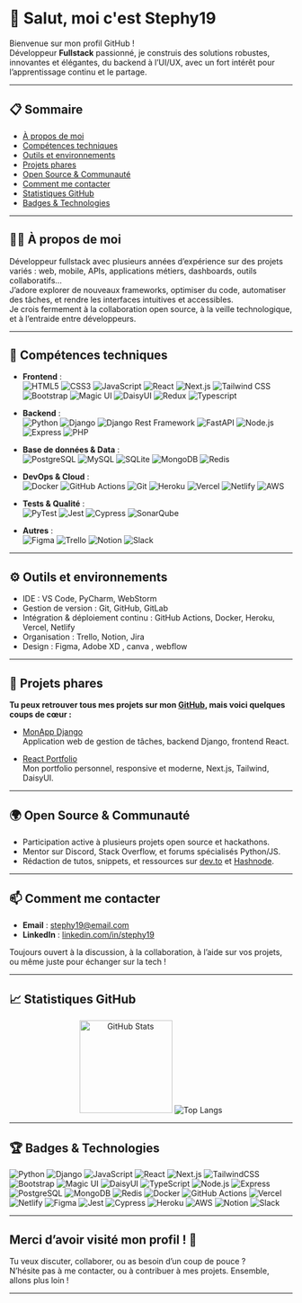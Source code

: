 # 👋 Salut, moi c'est Stephy19

Bienvenue sur mon profil GitHub !  
Développeur **Fullstack** passionné, je construis des solutions robustes, innovantes et élégantes, du backend à l’UI/UX, avec un fort intérêt pour l’apprentissage continu et le partage.

---

## 📋 Sommaire

- [À propos de moi](#-à-propos-de-moi)
- [Compétences techniques](#-compétences-techniques)
- [Outils et environnements](#-outils-et-environnements)
- [Projets phares](#-projets-phares)
- [Open Source & Communauté](#-open-source--communauté)
- [Comment me contacter](#-comment-me-contacter)
- [Statistiques GitHub](#-statistiques-github)
- [Badges & Technologies](#-badges--technologies)

---

## 👨‍💻 À propos de moi

Développeur fullstack avec plusieurs années d’expérience sur des projets variés : web, mobile, APIs, applications métiers, dashboards, outils collaboratifs…  
J’adore explorer de nouveaux frameworks, optimiser du code, automatiser des tâches, et rendre les interfaces intuitives et accessibles.  
Je crois fermement à la collaboration open source, à la veille technologique, et à l’entraide entre développeurs.

---

## 🧰 Compétences techniques

- **Frontend** :  
  ![HTML5](https://img.shields.io/badge/HTML5-E34F26?style=flat-square&logo=html5&logoColor=white)
  ![CSS3](https://img.shields.io/badge/CSS3-1572B6?style=flat-square&logo=css3&logoColor=white)
  ![JavaScript](https://img.shields.io/badge/JavaScript-F7DF1E?style=flat-square&logo=javascript&logoColor=black)
  ![React](https://img.shields.io/badge/React-20232A?style=flat-square&logo=react&logoColor=61DAFB)
  ![Next.js](https://img.shields.io/badge/Next.js-000?style=flat-square&logo=nextdotjs&logoColor=white)
  ![Tailwind CSS](https://img.shields.io/badge/TailwindCSS-38B2AC?style=flat-square&logo=tailwindcss&logoColor=white)
  ![Bootstrap](https://img.shields.io/badge/Bootstrap-7952B3?style=flat-square&logo=bootstrap&logoColor=white)
  ![Magic UI](https://img.shields.io/badge/Magic%20UI-7F5AF0?style=flat-square)
  ![DaisyUI](https://img.shields.io/badge/DaisyUI-6B7280?style=flat-square&logo=daisyui&logoColor=white)
  ![Redux](https://img.shields.io/badge/Redux-593D88?style=flat-square&logo=redux&logoColor=white)
  ![Typescript](https://img.shields.io/badge/TypeScript-3178C6?style=flat-square&logo=typescript&logoColor=white)

- **Backend** :  
  ![Python](https://img.shields.io/badge/Python-3670A0?style=flat-square&logo=python&logoColor=ffdd54)
  ![Django](https://img.shields.io/badge/Django-092E20?style=flat-square&logo=django&logoColor=white)
  ![Django Rest Framework](https://img.shields.io/badge/Django%20Rest%20Framework-092E20?style=flat-square&logo=django&logoColor=red)
  ![FastAPI](https://img.shields.io/badge/FastAPI-009688?style=flat-square&logo=fastapi&logoColor=white)
  ![Node.js](https://img.shields.io/badge/Node.js-339933?style=flat-square&logo=node.js&logoColor=white)
  ![Express](https://img.shields.io/badge/Express-000000?style=flat-square&logo=express&logoColor=white)
  ![PHP](https://img.shields.io/badge/PHP-777BB4?style=flat-square&logo=php&logoColor=white)

- **Base de données & Data** :  
  ![PostgreSQL](https://img.shields.io/badge/PostgreSQL-4169E1?style=flat-square&logo=postgresql&logoColor=white)
  ![MySQL](https://img.shields.io/badge/MySQL-4479A1?style=flat-square&logo=mysql&logoColor=white)
  ![SQLite](https://img.shields.io/badge/SQLite-003B57?style=flat-square&logo=sqlite&logoColor=white)
  ![MongoDB](https://img.shields.io/badge/MongoDB-47A248?style=flat-square&logo=mongodb&logoColor=white)
  ![Redis](https://img.shields.io/badge/Redis-DC382D?style=flat-square&logo=redis&logoColor=white)

- **DevOps & Cloud** :  
  ![Docker](https://img.shields.io/badge/Docker-2496ED?style=flat-square&logo=docker&logoColor=white)
  ![GitHub Actions](https://img.shields.io/badge/GitHub%20Actions-2088FF?style=flat-square&logo=githubactions&logoColor=white)
  ![Git](https://img.shields.io/badge/Git-F05032?style=flat-square&logo=git&logoColor=white)
  ![Heroku](https://img.shields.io/badge/Heroku-430098?style=flat-square&logo=heroku&logoColor=white)
  ![Vercel](https://img.shields.io/badge/Vercel-000?style=flat-square&logo=vercel&logoColor=white)
  ![Netlify](https://img.shields.io/badge/Netlify-00C7B7?style=flat-square&logo=netlify&logoColor=white)
  ![AWS](https://img.shields.io/badge/AWS-232F3E?style=flat-square&logo=amazon-aws&logoColor=white)

- **Tests & Qualité** :  
  ![PyTest](https://img.shields.io/badge/PyTest-0A9EDC?style=flat-square)
  ![Jest](https://img.shields.io/badge/Jest-C21325?style=flat-square&logo=jest&logoColor=white)
  ![Cypress](https://img.shields.io/badge/Cypress-17202C?style=flat-square&logo=cypress&logoColor=white)
  ![SonarQube](https://img.shields.io/badge/SonarQube-4E9BCD?style=flat-square&logo=sonarqube&logoColor=white)

- **Autres** :  
  ![Figma](https://img.shields.io/badge/Figma-F24E1E?style=flat-square&logo=figma&logoColor=white)
  ![Trello](https://img.shields.io/badge/Trello-0052CC?style=flat-square&logo=trello&logoColor=white)
  ![Notion](https://img.shields.io/badge/Notion-000?style=flat-square&logo=notion&logoColor=white)
  ![Slack](https://img.shields.io/badge/Slack-4A154B?style=flat-square&logo=slack&logoColor=white)

---

## ⚙️ Outils et environnements

- IDE : VS Code, PyCharm, WebStorm
- Gestion de version : Git, GitHub, GitLab
- Intégration & déploiement continu : GitHub Actions, Docker, Heroku, Vercel, Netlify
- Organisation : Trello, Notion, Jira
- Design : Figma, Adobe XD , canva , webflow

---

## 🚩 Projets phares

**Tu peux retrouver tous mes projets sur mon [GitHub](https://github.com/stephy19?tab=repositories), mais voici quelques coups de cœur :**

- [MonApp Django](https://github.com/stephy19/monapp-django)  
  Application web de gestion de tâches, backend Django, frontend React.

- [React Portfolio](https://portfolio-irie.vercel.app/)  
  Mon portfolio personnel, responsive et moderne, Next.js, Tailwind, DaisyUI.
---

## 🌍 Open Source & Communauté

- Participation active à plusieurs projets open source et hackathons.
- Mentor sur Discord, Stack Overflow, et forums spécialisés Python/JS.
- Rédaction de tutos, snippets, et ressources sur [dev.to](https://dev.to/) et [Hashnode](https://hashnode.com/).

---

## 📫 Comment me contacter

- **Email** : [stephy19@email.com](mailto:stephy19@email.com)
- **LinkedIn** : [linkedin.com/in/stephy19](https://www.linkedin.com/in/stephy19)


Toujours ouvert à la discussion, à la collaboration, à l’aide sur vos projets, ou même juste pour échanger sur la tech !

---

## 📈 Statistiques GitHub

<p align="center">
  <img src="https://github-readme-stats.vercel.app/api?username=stephy19&show_icons=true&theme=github_dark" alt="GitHub Stats" height="165">
  <img src="https://github-readme-stats.vercel.app/api/top-langs/?username=stephy19&layout=compact&theme=github_dark" alt="Top Langs">
</p>

---

## 🏆 Badges & Technologies

![Python](https://img.shields.io/badge/Python-3670A0?style=for-the-badge&logo=python&logoColor=ffdd54)
![Django](https://img.shields.io/badge/Django-092E20?style=for-the-badge&logo=django&logoColor=white)
![JavaScript](https://img.shields.io/badge/JavaScript-F7DF1E?style=for-the-badge&logo=javascript&logoColor=black)
![React](https://img.shields.io/badge/React-20232A?style=for-the-badge&logo=react&logoColor=61DAFB)
![Next.js](https://img.shields.io/badge/Next.js-000?style=for-the-badge&logo=nextdotjs&logoColor=white)
![TailwindCSS](https://img.shields.io/badge/TailwindCSS-38B2AC?style=for-the-badge&logo=tailwindcss&logoColor=white)
![Bootstrap](https://img.shields.io/badge/Bootstrap-7952B3?style=for-the-badge&logo=bootstrap&logoColor=white)
![Magic UI](https://img.shields.io/badge/Magic%20UI-7F5AF0?style=for-the-badge)
![DaisyUI](https://img.shields.io/badge/DaisyUI-6B7280?style=for-the-badge&logo=daisyui&logoColor=white)
![TypeScript](https://img.shields.io/badge/TypeScript-3178C6?style=for-the-badge&logo=typescript&logoColor=white)
![Node.js](https://img.shields.io/badge/Node.js-339933?style=for-the-badge&logo=node.js&logoColor=white)
![Express](https://img.shields.io/badge/Express-000000?style=for-the-badge&logo=express&logoColor=white)
![PostgreSQL](https://img.shields.io/badge/PostgreSQL-4169E1?style=for-the-badge&logo=postgresql&logoColor=white)
![MongoDB](https://img.shields.io/badge/MongoDB-47A248?style=for-the-badge&logo=mongodb&logoColor=white)
![Redis](https://img.shields.io/badge/Redis-DC382D?style=for-the-badge&logo=redis&logoColor=white)
![Docker](https://img.shields.io/badge/Docker-2496ED?style=for-the-badge&logo=docker&logoColor=white)
![GitHub Actions](https://img.shields.io/badge/GitHub%20Actions-2088FF?style=for-the-badge&logo=githubactions&logoColor=white)
![Vercel](https://img.shields.io/badge/Vercel-000?style=for-the-badge&logo=vercel&logoColor=white)
![Netlify](https://img.shields.io/badge/Netlify-00C7B7?style=for-the-badge&logo=netlify&logoColor=white)
![Figma](https://img.shields.io/badge/Figma-F24E1E?style=for-the-badge&logo=figma&logoColor=white)
![Jest](https://img.shields.io/badge/Jest-C21325?style=for-the-badge&logo=jest&logoColor=white)
![Cypress](https://img.shields.io/badge/Cypress-17202C?style=for-the-badge&logo=cypress&logoColor=white)
![Heroku](https://img.shields.io/badge/Heroku-430098?style=for-the-badge&logo=heroku&logoColor=white)
![AWS](https://img.shields.io/badge/AWS-232F3E?style=for-the-badge&logo=amazon-aws&logoColor=white)
![Notion](https://img.shields.io/badge/Notion-000?style=for-the-badge&logo=notion&logoColor=white)
![Slack](https://img.shields.io/badge/Slack-4A154B?style=for-the-badge&logo=slack&logoColor=white)

---

## Merci d’avoir visité mon profil ! 🚀  
Tu veux discuter, collaborer, ou as besoin d’un coup de pouce ?  
N’hésite pas à me contacter, ou à contribuer à mes projets. Ensemble, allons plus loin ! 

---

<!---
stephy19/stephy19 is a ✨ special ✨ repository because its `README.md` (this file) appears on your GitHub profile.
You can click the Preview link to voir tes changements.
--->
